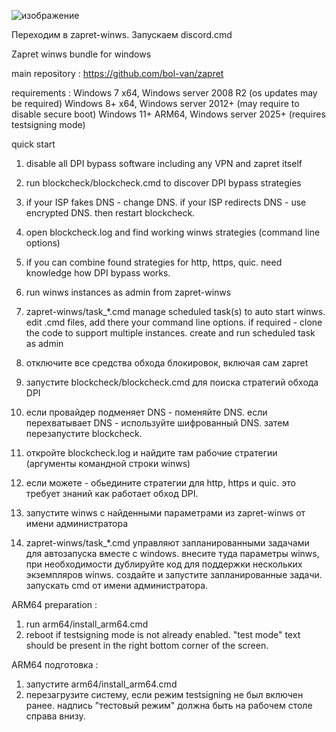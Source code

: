 
![изображение](https://github.com/user-attachments/assets/67ad10a1-6056-4cfd-bae5-8866fc943cdb)

Переходим в zapret-winws.
Запускаем discord.cmd


﻿Zapret winws bundle for windows

main repository : https://github.com/bol-van/zapret

requirements :
 Windows 7 x64, Windows server 2008 R2 (os updates may be required)
 Windows 8+ x64, Windows server 2012+ (may require to disable secure boot)
 Windows 11+ ARM64, Windows server 2025+ (requires testsigning mode)

quick start

1) disable all DPI bypass software including any VPN and zapret itself
2) run blockcheck/blockcheck.cmd to discover DPI bypass strategies
3) if your ISP fakes DNS - change DNS. if your ISP redirects DNS - use encrypted DNS. then restart blockcheck.
4) open blockcheck.log and find working winws strategies (command line options)
5) if you can combine found strategies for http, https, quic. need knowledge how DPI bypass works.
6) run winws instances as admin from zapret-winws
7) zapret-winws/task_*.cmd manage scheduled task(s) to auto start winws.
   edit .cmd files, add there your command line options. if required - clone the code to support multiple instances.
   create and run scheduled task as admin

1) отключите все средства обхода блокировок, включая сам zapret
2) запустите blockcheck/blockcheck.cmd для поиска стратегий обхода DPI
3) если провайдер подменяет DNS - поменяйте DNS. если перехватывает DNS - используйте шифрованный DNS. затем перезапустите blockcheck.
4) откройте blockcheck.log и найдите там рабочие стратегии (аргументы командной строки winws)
5) если можете - обьедините стратегии для http, https и quic. это требует знаний как работает обход DPI.
6) запустите winws с найденными параметрами из zapret-winws от имени администратора
7) zapret-winws/task_*.cmd управляют запланированными задачами для автозапуска вместе с windows.
   внесите туда параметры winws, при необходимости дублируйте код для поддержки нескольких экземпляров winws.
   создайте и запустите запланированные задачи. запускать cmd от имени администратора.


ARM64 preparation :
1) run arm64/install_arm64.cmd
2) reboot if testsigning mode is not already enabled. "test mode" text should be present in the right bottom corner of the screen.

ARM64 подготовка :
1) запустите arm64/install_arm64.cmd
2) перезагрузите систему, если режим testsigning не был включен ранее. надпись "тестовый режим" должна быть на рабочем столе справа внизу.
